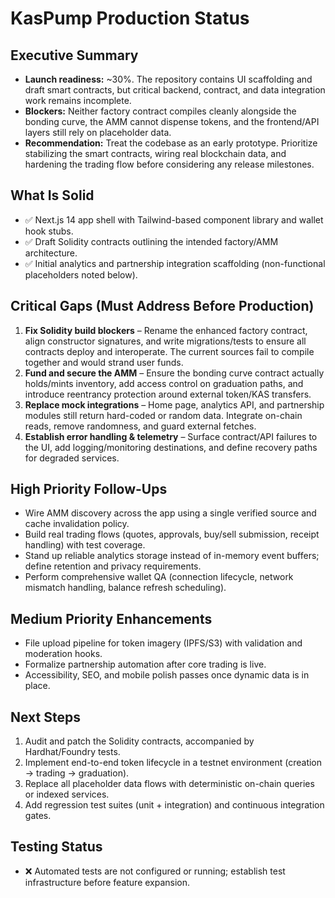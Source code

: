 # KasPump Production Status

## Executive Summary
- **Launch readiness:** ~30%. The repository contains UI scaffolding and draft smart contracts, but critical backend, contract, and data integration work remains incomplete.
- **Blockers:** Neither factory contract compiles cleanly alongside the bonding curve, the AMM cannot dispense tokens, and the frontend/API layers still rely on placeholder data.
- **Recommendation:** Treat the codebase as an early prototype. Prioritize stabilizing the smart contracts, wiring real blockchain data, and hardening the trading flow before considering any release milestones.

## What Is Solid
- ✅ Next.js 14 app shell with Tailwind-based component library and wallet hook stubs.
- ✅ Draft Solidity contracts outlining the intended factory/AMM architecture.
- ✅ Initial analytics and partnership integration scaffolding (non-functional placeholders noted below).

## Critical Gaps (Must Address Before Production)
1. **Fix Solidity build blockers** – Rename the enhanced factory contract, align constructor signatures, and write migrations/tests to ensure all contracts deploy and interoperate. The current sources fail to compile together and would strand user funds.
2. **Fund and secure the AMM** – Ensure the bonding curve contract actually holds/mints inventory, add access control on graduation paths, and introduce reentrancy protection around external token/KAS transfers.
3. **Replace mock integrations** – Home page, analytics API, and partnership modules still return hard-coded or random data. Integrate on-chain reads, remove randomness, and guard external fetches.
4. **Establish error handling & telemetry** – Surface contract/API failures to the UI, add logging/monitoring destinations, and define recovery paths for degraded services.

## High Priority Follow-Ups
- Wire AMM discovery across the app using a single verified source and cache invalidation policy.
- Build real trading flows (quotes, approvals, buy/sell submission, receipt handling) with test coverage.
- Stand up reliable analytics storage instead of in-memory event buffers; define retention and privacy requirements.
- Perform comprehensive wallet QA (connection lifecycle, network mismatch handling, balance refresh scheduling).

## Medium Priority Enhancements
- File upload pipeline for token imagery (IPFS/S3) with validation and moderation hooks.
- Formalize partnership automation after core trading is live.
- Accessibility, SEO, and mobile polish passes once dynamic data is in place.

## Next Steps
1. Audit and patch the Solidity contracts, accompanied by Hardhat/Foundry tests.
2. Implement end-to-end token lifecycle in a testnet environment (creation → trading → graduation).
3. Replace all placeholder data flows with deterministic on-chain queries or indexed services.
4. Add regression test suites (unit + integration) and continuous integration gates.

## Testing Status
- ❌ Automated tests are not configured or running; establish test infrastructure before feature expansion.

